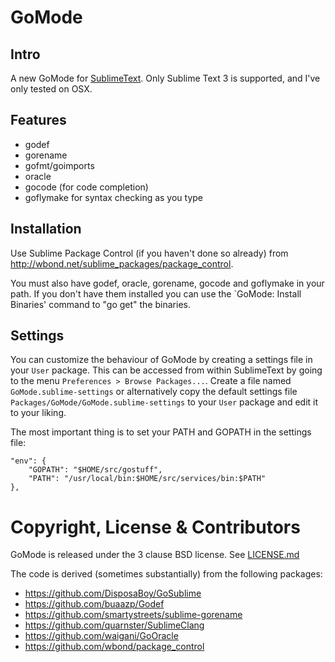 GoMode
=======

Intro
-----

A new GoMode for [SublimeText](http://www.sublimetext.com/). Only Sublime Text 3 is supported, and I've
only tested on OSX.

Features
--------

* godef
* gorename
* gofmt/goimports
* oracle
* gocode (for code completion)
* goflymake for syntax checking as you type

Installation
------------

Use Sublime Package Control (if you haven't done so already) from http://wbond.net/sublime_packages/package_control.

You must also have godef, oracle, gorename, gocode and goflymake in your path. If you don't have them installed
you can use the `GoMode: Install Binaries' command to "go get" the binaries.

Settings
--------

You can customize the behaviour of GoMode by creating a settings file in your `User` package. This can be accessed from within SublimeText by going to the menu `Preferences > Browse Packages...`. Create a file named `GoMode.sublime-settings` or alternatively copy the default settings file `Packages/GoMode/GoMode.sublime-settings` to your `User` package and edit it to your liking.

The most important thing is to set your PATH and GOPATH in the settings file:

    "env": {
		"GOPATH": "$HOME/src/gostuff",
		"PATH": "/usr/local/bin:$HOME/src/services/bin:$PATH"
	},

Copyright, License & Contributors
=================================

GoMode is released under the 3 clause BSD license. See [LICENSE.md](LICENSE.md)

The code is derived (sometimes substantially) from the following packages:

* https://github.com/DisposaBoy/GoSublime
* https://github.com/buaazp/Godef
* https://github.com/smartystreets/sublime-gorename
* https://github.com/quarnster/SublimeClang
* https://github.com/waigani/GoOracle
* https://github.com/wbond/package_control